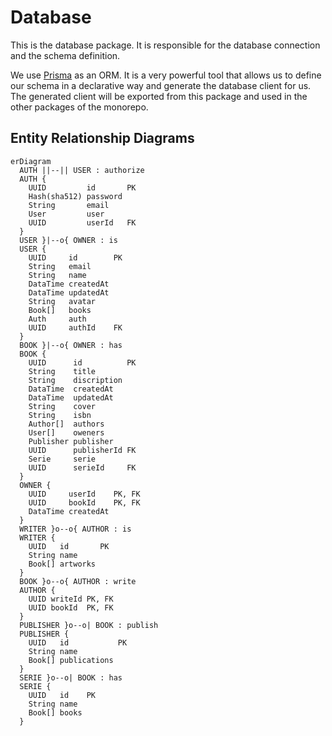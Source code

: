 # Database

This is the database package. It is responsible for the database connection and the schema definition.

We use [Prisma](https://www.prisma.io) as an ORM. It is a very powerful tool that allows us to define our schema in a declarative way and generate the database client for us. The generated client will be exported from this package and used in the other packages of the monorepo.

## Entity Relationship Diagrams

```mermaid
erDiagram
  AUTH ||--|| USER : authorize
  AUTH {
    UUID         id       PK
    Hash(sha512) password
    String       email
    User         user
    UUID         userId   FK
  }
  USER }|--o{ OWNER : is
  USER {
    UUID     id        PK
    String   email
    String   name
    DataTime createdAt
    DataTime updatedAt
    String   avatar
    Book[]   books
    Auth     auth
    UUID     authId    FK
  }
  BOOK }|--o{ OWNER : has
  BOOK {
    UUID      id          PK
    String    title
    String    discription
    DataTime  createdAt
    DataTime  updatedAt
    String    cover
    String    isbn
    Author[]  authors
    User[]    oweners
    Publisher publisher
    UUID      publisherId FK
    Serie     serie
    UUID      serieId     FK
  }
  OWNER {
    UUID     userId    PK, FK
    UUID     bookId    PK, FK
    DataTime createdAt
  }
  WRITER }o--o{ AUTHOR : is
  WRITER {
    UUID   id       PK
    String name
    Book[] artworks
  }
  BOOK }o--o{ AUTHOR : write
  AUTHOR {
    UUID writeId PK, FK
    UUID bookId  PK, FK
  }
  PUBLISHER }o--o| BOOK : publish
  PUBLISHER {
    UUID   id           PK
    String name
    Book[] publications
  }
  SERIE }o--o| BOOK : has
  SERIE {
    UUID   id    PK
    String name
    Book[] books
  }
```
